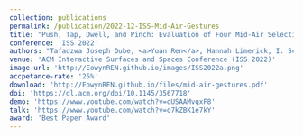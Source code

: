 ```yaml
---
collection: publications
permalink: /publication/2022-12-ISS-Mid-Air-Gestures
title: "Push, Tap, Dwell, and Pinch: Evaluation of Four Mid-Air Selection Methods Augmented with Ultrasonic Haptic Feedback"
conference: 'ISS 2022'
authors: "Tafadzwa Joseph Dube, <a>Yuan Ren</a>, Hannah Limerick, I. Scott MacKenzie, Ahmed Sabbir Arif"
venue: 'ACM Interactive Surfaces and Spaces Conference (ISS 2022)'
image-url: 'http://EowynREN.github.io/images/ISS2022a.png'
accpetance-rate: '25%'
download: 'http://EowynREN.github.io/files/mid-air-gestures.pdf'
doi: 'https://dl.acm.org/doi/10.1145/3567718'
demo: 'https://www.youtube.com/watch?v=qUSAAMvqxF8'
talk: 'https://www.youtube.com/watch?v=o7kZBK1e7kY'
award: 'Best Paper Award'
---
```

